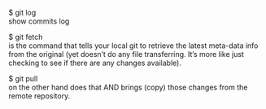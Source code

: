 $ git log  
show commits log

$ git fetch  
is the command that tells your local git to retrieve the latest meta-data info from the original (yet doesn’t do any file transferring. It’s more like just checking to see if there are any changes available).

$ git pull  
on the other hand does that AND brings (copy) those changes from the remote repository.
